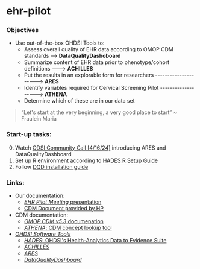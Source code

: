 # ehr-pilot

### Objectives
- Use out-of-the-box OHDSI Tools to:
    - Assess overall quality of EHR data according to OMOP CDM standards --> **DataQualityDashoboard**
    - Summarize content of EHR data prior to phenotype/cohort definitions ---> **ACHILLES**
    - Put the results in an explorable form for researchers ---------------------> **ARES**
    - Identify variables required for Cervical Screening Pilot -------------------> **ATHENA**
    - Determine which of these are in our data set

> “Let's start at the very beginning, a very good place to start” ~ Fraulein Maria
> 
### Start-up tasks:
0) Watch [ODSI Community Call [4/16/24]](https://www.youtube.com/watch?v=-Wovqpm7Cdc) introducing ARES and DataQualityDashboard
1) Set up R environment according to [HADES R Setup Guide](https://ohdsi.github.io/Hades/rSetup.html)
2) Follow [DQD installation guide](https://ohdsi.github.io/DataQualityDashboard/#installation)

### Links:
- Our documentation:
    - [_EHR Pilot Meeting_ presentation](https://nih.app.box.com/file/1048412458673)
    - [CDM Document provided by HP](https://nih.app.box.com/file/1488458296044)
- CDM documentation:
    - [_OMOP CDM v5.3_ documenation](https://ohdsi.github.io/CommonDataModel/cdm53.html#person)
    - [_ATHENA_: CDM concept lookup tool](https://athena.ohdsi.org/search-terms/start)
- [_OHDSI Software Tools_](https://www.ohdsi.org/software-tools/)
    - [_HADES_: OHDSI's Health-Analytics Data to Evidence Suite](https://ohdsi.github.io/Hades/packages.html)
    - [_ACHILLES_](https://ohdsi.github.io/Achilles/)
    - [_ARES_](https://ohdsi.github.io/Ares/)
    - [_DataQualityDashboard_](https://github.com/OHDSI/DataQualityDashboard)
